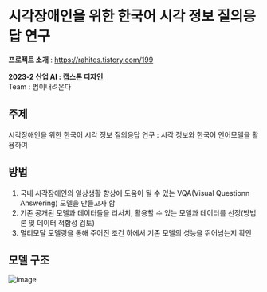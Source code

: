 # 시각장애인을 위한 한국어 시각 정보 질의응답 연구

**프로젝트 소개** : https://rahites.tistory.com/199

**2023-2 산업 AI : 캡스톤 디자인**    
Team : 범이내려온다  

## 주제
시각장애인을 위한 한국어 시각 정보 질의응답 연구
: 시각 정보와 한국어 언어모델을 활용하여 

## 방법
1. 국내 시각장애인의 일상생활 향상에 도움이 될 수 있는 VQA(Visual Questionn Answering) 모델을 만들고자 함
2. 기존 공개된 모델과 데이터들을 리서치, 활용할 수 있는 모델과 데이터를 선정(방법론 및 데이터 적합성 검토)
3.  멀티모달 모델링을 통해 주어진 조건 하에서 기존 모델의 성능을 뛰어넘는지 확인

## 모델 구조
![image](https://github.com/Rahites/VQA-KoreanBlind/assets/87299629/d273fb01-af81-4c02-b8cc-e77d7aecfed5)
